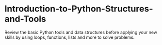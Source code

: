 # Introduction-to-Python-Structures-and-Tools
Review the basic Python tools and data structures before applying your new skills by using loops, functions, lists and more to solve problems.

